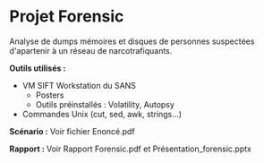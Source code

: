 # Projet Forensic

Analyse de dumps mémoires et disques de personnes suspectées d'apartenir à un réseau de narcotrafiquants.

**Outils utilisés :**

* VM SIFT Workstation du SANS
  * Posters
  * Outils préinstallés : Volatility, Autopsy
* Commandes Unix (cut, sed, awk, strings...)

**Scénario :** Voir fichier Enoncé.pdf

**Rapport :** Voir Rapport Forensic.pdf et Présentation_forensic.pptx
